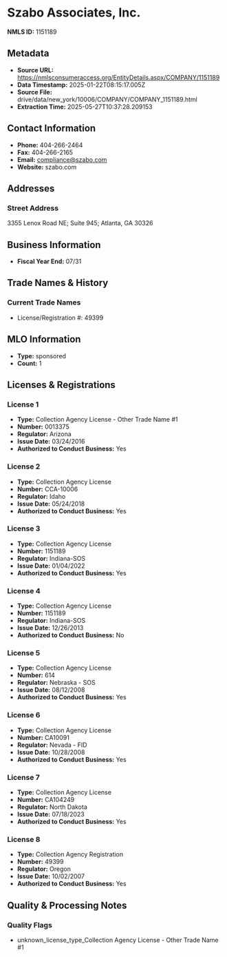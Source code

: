 # Szabo Associates, Inc.

**NMLS ID:** 1151189

## Metadata
- **Source URL:** https://nmlsconsumeraccess.org/EntityDetails.aspx/COMPANY/1151189
- **Data Timestamp:** 2025-01-22T08:15:17.005Z
- **Source File:** drive/data/new_york/10006/COMPANY/COMPANY_1151189.html
- **Extraction Time:** 2025-05-27T10:37:28.209153

## Contact Information
- **Phone:** 404-266-2464
- **Fax:** 404-266-2165
- **Email:** compliance@szabo.com
- **Website:** szabo.com

## Addresses
### Street Address
3355 Lenox Road NE; Suite 945; Atlanta, GA 30326

## Business Information
- **Fiscal Year End:** 07/31

## Trade Names & History
### Current Trade Names
- License/Registration #: 49399

## MLO Information
- **Type:** sponsored
- **Count:** 1

## Licenses & Registrations

### License 1
- **Type:** Collection Agency License - Other Trade Name #1
- **Number:** 0013375
- **Regulator:** Arizona
- **Issue Date:** 03/24/2016
- **Authorized to Conduct Business:** Yes

### License 2
- **Type:** Collection Agency License
- **Number:** CCA-10006
- **Regulator:** Idaho
- **Issue Date:** 05/24/2018
- **Authorized to Conduct Business:** Yes

### License 3
- **Type:** Collection Agency License
- **Number:** 1151189
- **Regulator:** Indiana-SOS
- **Issue Date:** 01/04/2022
- **Authorized to Conduct Business:** Yes

### License 4
- **Type:** Collection Agency License
- **Number:** 1151189
- **Regulator:** Indiana-SOS
- **Issue Date:** 12/26/2013
- **Authorized to Conduct Business:** No

### License 5
- **Type:** Collection Agency License
- **Number:** 614
- **Regulator:** Nebraska - SOS
- **Issue Date:** 08/12/2008
- **Authorized to Conduct Business:** Yes

### License 6
- **Type:** Collection Agency License
- **Number:** CA10091
- **Regulator:** Nevada - FID
- **Issue Date:** 10/28/2008
- **Authorized to Conduct Business:** Yes

### License 7
- **Type:** Collection Agency License
- **Number:** CA104249
- **Regulator:** North Dakota
- **Issue Date:** 07/18/2023
- **Authorized to Conduct Business:** Yes

### License 8
- **Type:** Collection Agency Registration
- **Number:** 49399
- **Regulator:** Oregon
- **Issue Date:** 10/02/2007
- **Authorized to Conduct Business:** Yes

## Quality & Processing Notes
### Quality Flags
- unknown_license_type_Collection Agency License - Other Trade Name #1
